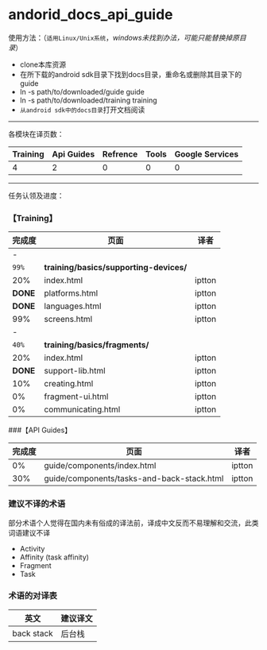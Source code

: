 andorid_docs_api_guide 
======================

使用方法：（`适用Linux/Unix系统`，*windows未找到办法，可能只能替换掉原目录*）

* clone本库资源
* 在所下载的android sdk目录下找到docs目录，重命名或删除其目录下的guide
* ln -s path/to/downloaded/guide guide
* ln -s path/to/downloaded/training training
* `从android sdk中的docs目录`打开文档阅读

---

各模块在译页数：


|Training   | Api Guides| Refrence | Tools | Google Services
|-----------|-----------|----------|-------|----------------
|4          | 2         | 0        | 0     |  0

---

任务认领及进度：

### 【Training】

|完成度    | 页面                                               |译者
|:--------|---------------------------------------------------|-------
|-
| `99%`     |**training/basics/supporting-devices/**            | 
|20%      |index.html      | iptton
|**DONE** |platforms.html  | iptton
|**DONE** |languages.html  | iptton
|99%      |screens.html    | iptton
|-
| `40%`|**training/basics/fragments/** 
|20%      |index.html               | iptton
|**DONE** |support-lib.html         | iptton
|10%      |creating.html            | iptton
|0%       |fragment-ui.html         | iptton
|0%       |communicating.html       | iptton	

###【API Guides】

|完成度    | 页面                                                |译者
|:--------|----------------------------------------------------|-------
| 0%      | guide/components/index.html                        | iptton 
| 30%     | guide/components/tasks-and-back-stack.html         | iptton


### 建议不译的术语

部分术语个人觉得在国内未有俗成的译法前，译成中文反而不易理解和交流，此类词语建议不译

* Activity
* Affinity (task affinity)
* Fragment
* Task

### 术语的对译表


|英文               |建议译文                    |
|-------------------|--------------------------|
|back stack         | 后台栈                    |




